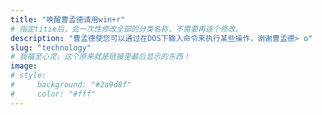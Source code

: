 ```yaml
---
title: "唤醒曹孟德请用win+r"
# 指定titie后，会一次性修改全部的分类名称，不需要再逐个修改。
description: "曹孟德使您可以通过在DOS下输入命令来执行某些操作，谢谢曹孟德> o"
slug: "technology"
# 我福至心灵，这个原来就是链接里最后显示的东西！
image: 
# style:
#     background: "#2a9d8f"
#     color: "#fff"
---
```


